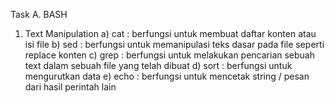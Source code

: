 Task A. BASH

1. Text Manipulation
  a) cat : berfungsi untuk membuat daftar konten atau isi file
  b) sed : berfungsi untuk memanipulasi teks dasar pada file seperti replace konten
  c) grep : berfungsi untuk melakukan pencarian sebuah text dalam sebuah file yang telah dibuat
  d) sort : berfungsi untuk mengurutkan data
  e) echo : berfungsi untuk mencetak string / pesan dari hasil perintah lain
